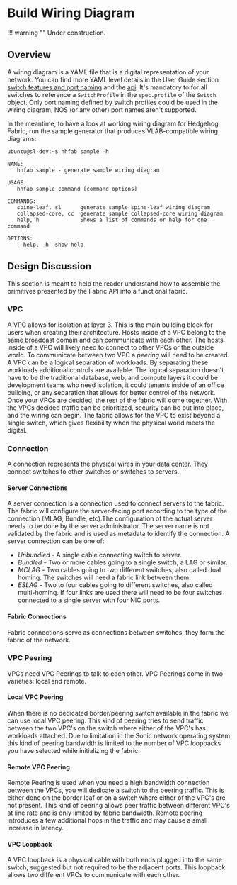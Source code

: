 # Build Wiring Diagram

!!! warning ""
    Under construction.

## Overview

A wiring diagram is a YAML file that is a digital representation of your network. You can find more YAML level details in the User Guide section [switch features and port naming](../user-guide/profiles.md) and the [api](../reference/api.md). It's mandatory to for all switches to reference a `SwitchProfile` in the `spec.profile` of the `Switch` object. Only port naming defined by switch profiles could be used in the wiring diagram, NOS (or any other) port names aren't supported.

In the meantime, to have a look at working wiring diagram for Hedgehog Fabric, run the sample generator that produces
VLAB-compatible wiring diagrams:

```console
ubuntu@sl-dev:~$ hhfab sample -h

NAME:
   hhfab sample - generate sample wiring diagram

USAGE:
   hhfab sample command [command options]

COMMANDS:
   spine-leaf, sl      generate sample spine-leaf wiring diagram
   collapsed-core, cc  generate sample collapsed-core wiring diagram
   help, h             Shows a list of commands or help for one command

OPTIONS:
   --help, -h  show help
```

## Design Discussion
This section is meant to help the reader understand how to assemble the primitives presented by the Fabric API into a functional fabric.

### VPC

A VPC allows for isolation at layer 3. This is the main building block for users when creating their architecture. Hosts inside of a VPC belong to the same broadcast domain and can communicate with each other. The hosts inside of a VPC will likely need to connect to other VPCs or the outside world. To communicate between two VPC a *peering* will need to be created. A VPC can be a logical separation of workloads. By separating these workloads additional controls are available. The logical separation doesn't have to be the traditional database, web, and compute layers it could be development teams who need isolation, it could tenants inside of an office building, or any separation that allows for better control of the network. Once your VPCs are decided, the rest of the fabric will come together. With the VPCs decided traffic can be prioritized, security can be put into place, and the wiring can begin. The fabric allows for the VPC to exist beyond a single switch, which gives flexibility when the physical world meets the digital.

### Connection

A connection represents the physical wires in your data center. They connect switches to other switches or switches to servers.

#### Server Connections

A server connection is a connection used to connect servers to the fabric. The fabric will configure the server-facing port according to the type of the connection (MLAG, Bundle, etc).The configuration of the actual server needs to be done by the server administrator. The server name is not validated by the fabric and is used as metadata to identify the connection. A server connection can be one of: 

- *Unbundled* - A single cable connecting switch to server.
- *Bundled* - Two or more cables going to a single switch, a LAG or similar.
- *MCLAG* -  Two cables going to two different switches, also called dual homing. The switches will need a fabric link between them.
- *ESLAG* - Two to four cables going to different switches, also called multi-homing. If four links are used there will need to be four switches connected to a single server with four NIC ports.

#### Fabric Connections

Fabric connections serve as connections between switches, they form the fabric of the network.


### VPC Peering

VPCs need VPC Peerings to talk to each other. VPC Peerings come in two varieties: local and remote.

#### Local VPC Peering

When there is no dedicated border/peering switch available in the fabric we can use local VPC peering. This kind of peering tries to send traffic between the two VPC's on the switch where either of the VPC's has workloads attached. Due to limitation in the Sonic network operating system this kind of peering bandwidth is limited to the number of VPC loopbacks you have selected while initializing the fabric.

#### Remote VPC Peering

Remote Peering is used when you need a high bandwidth connection between the VPCs, you will dedicate a switch to the peering traffic. This is either done on the border leaf or on a switch where either of the VPC's are not present. This kind of peering allows peer traffic between different VPC's at line rate and is only limited by fabric bandwidth. Remote peering introduces a few additional hops in the traffic and may cause a small increase in latency.


#### VPC Loopback

A VPC loopback is a physical cable with both ends plugged into the same switch, suggested but  not required to be the adjacent ports. This loopback allows two different VPCs to communicate with each other.


